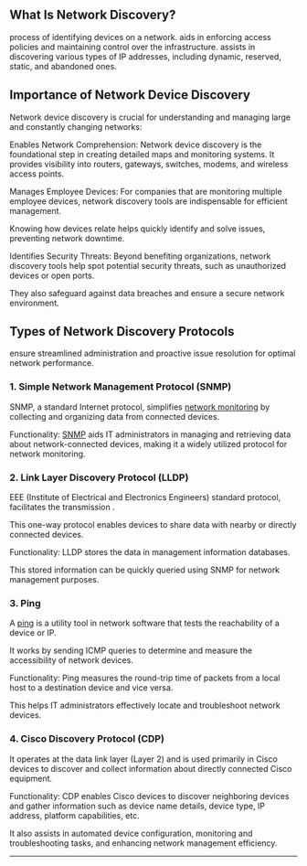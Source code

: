 



## What Is Network Discovery?

process of identifying devices on a network.
aids in enforcing access policies and maintaining control over the infrastructure.
assists in discovering various types of IP addresses, including dynamic, reserved, static, and abandoned ones.



## Importance of Network Device Discovery


Network device discovery is crucial for understanding and managing large and constantly changing networks:

Enables Network Comprehension: Network device discovery is the foundational step in creating detailed maps and monitoring systems. It provides visibility into routers, gateways, switches, modems, and wireless access points.

Manages Employee Devices: For companies that are monitoring multiple employee devices, network discovery tools are indispensable for efficient management.

Knowing how devices relate helps quickly identify and solve issues, preventing network downtime.

Identifies Security Threats: Beyond benefiting organizations, network discovery tools help spot potential security threats, such as unauthorized devices or open ports.

They also safeguard against data breaches and ensure a secure network environment.



## Types of Network Discovery Protocols


ensure streamlined administration and proactive issue resolution for optimal network performance.


### 1. Simple Network Management Protocol (SNMP)

SNMP, a standard Internet protocol, simplifies [network monitoring](https://www.motadata.com/network-monitoring-tool/) by collecting and organizing data from connected devices.


Functionality: [SNMP](https://www.motadata.com/it-glossary/snmp/) aids IT administrators in managing and retrieving data about network-connected devices, making it a widely utilized protocol for network monitoring.


### 2. Link Layer Discovery Protocol (LLDP)

EEE (Institute of Electrical and Electronics Engineers) standard protocol, facilitates the transmission .

This one-way protocol enables devices to share data with nearby or directly connected devices.

Functionality: LLDP stores the data in management information databases.

This stored information can be quickly queried using SNMP for network management purposes.



### 3. Ping

A [ping](https://www.motadata.com/it-glossary/ping/) is a utility tool in network software that tests the reachability of a device or IP.

It works by sending ICMP queries to determine and measure the accessibility of network devices.

Functionality: Ping measures the round-trip time of packets from a local host to a destination device and vice versa.

 This helps IT administrators effectively locate and troubleshoot network devices.


### **4. Cisco Discovery Protocol (CDP)**


It operates at the data link layer (Layer 2) and is used primarily in Cisco devices to discover and collect information about directly connected Cisco equipment.

Functionality: CDP enables Cisco devices to discover neighboring devices and gather information such as device name details, device type, IP address, platform capabilities, etc.

It also assists in automated device configuration, monitoring and troubleshooting tasks, and enhancing network management efficiency.



---
